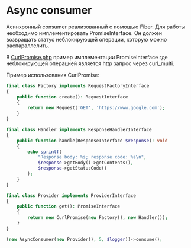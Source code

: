 # Async consumer

Асинхронный consumer реализованный с помощью Fiber. Для работы необходимо имплементировать PromiseInterface.
Он должен возвращать статус неблокирующей операции, которую можно распараллелить.

В [CurlPromise.php](src%2FPromise%2FCurlPromise.php) пример имплементации PromiseInterface где неблокирующей операцией
является http запрос через curl_multi.

Пример использования CurlPromise:
```php
final class Factory implements RequestFactoryInterface
{
    public function create(): RequestInterface
    {
        return new Request('GET', 'https://www.google.com');
    }
}

final class Handler implements ResponseHandlerInterface
{
    public function handle(ResponseInterface $response): void
    {
        echo sprintf(
            "Response body: %s; response code: %s\n",
            $response->getBody()->getContents(),
            $response->getStatusCode()
        );
    }
}

final class Provider implements ProviderInterface
{
    public function get(): PromiseInterface
    {
        return new CurlPromise(new Factory(), new Handler());
    }
}

(new AsyncConsumer(new Provider(), 5, $logger))->consume();
```
